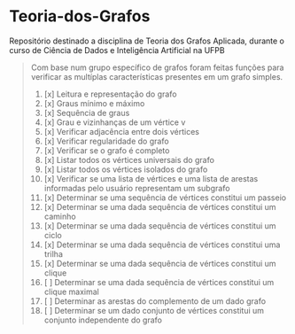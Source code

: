 # Teoria-dos-Grafos
Repositório destinado a disciplina de Teoria dos Grafos Aplicada, durante o curso de Ciência de Dados e Inteligência Artificial na UFPB

> Com base num grupo específico de grafos foram feitas funções para verificar as multíplas características presentes em um grafo simples.
> 01. [x] Leitura e representação do grafo
> 02. [x] Graus mínimo e máximo
> 03. [x] Sequência de graus
> 04. [x] Grau e vizinhanças de um vértice v
> 05. [x] Verificar adjacência entre dois vértices
> 06. [x] Verificar regularidade do grafo
> 07. [x] Verificar se o grafo é completo
> 08. [x] Listar todos os vértices universais do grafo
> 09. [x] Listar todos os vértices isolados do grafo
> 10. [x] Verificar se uma lista de vértices e uma lista de arestas informadas pelo usuário representam um subgrafo
> 11. [x] Determinar se uma sequência de vértices constitui um passeio
> 12. [x] Determinar se uma dada sequência de vértices constitui um caminho
> 13. [x] Determinar se uma dada sequência de vértices constitui um ciclo
> 14. [x] Determinar se uma dada sequência de vértices constitui uma trilha
> 15. [x] Determinar se uma dada sequência de vértices constitui um clique
> 16. [ ] Determinar se uma dada sequência de vértices constitui um clique maximal
> 17. [ ] Determinar as arestas do complemento de um dado grafo
> 18. [ ] Determinar se um dado conjunto de vértices constitui um conjunto independente do grafo
